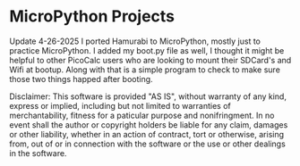 # MicroPython Projects

Update 4-26-2025
I ported Hamurabi to MicroPython, mostly just to practice MicroPython. I added my boot.py file as well, I thought it might be helpful to other PicoCalc users who are looking to mount their SDCard's and Wifi at bootup. Along with that is a simple program to check to make sure those two things happed after booting.

Disclaimer: This software is provided "AS IS", without warranty of any kind, express or implied, including but not limited to warranties of merchantability, fitness for a paticular purpose and nonifringment. In no event shall the author or copyright holders be liable for any claim, damages or other liability, whether in an action of contract, tort or otherwise, arising from, out of or in connection with the software or the use or other dealings in the software.
